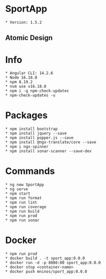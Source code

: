 # SportApp
    * Version: 1.5.2
## Atomic Design
    
# Info
    * Angular CLI: 14.2.6
    * Node 16.18.0
    * npm 8.19.2
    * nvm use v16.18.0
    * npm i -g npm-check-updates
    * npm-check-updates -u
# Packages
    * npm install bootstrap
    * npm install jquery --save
    * npm install popper.js --save
    * npm install @ngx-translate/core --save
    * npm i ngx-spinner
    * npm install sonar-scanner --save-dev    
# Commands
    * ng new SportApp
    * ng serve
    * npm start
    * npm run format
    * npm run lint
    * npm run coverage
    * npm run build
    * npm run prod
    * npm run sonar
# Docker
    * npm run prod
    * docker build . -t sport_app:0.0.0
    * docker run -d -p 8080:80 sport_app:0.0.0
    * docker stop <container-name>
    * docker push mninos/sport_app:0.0.0
